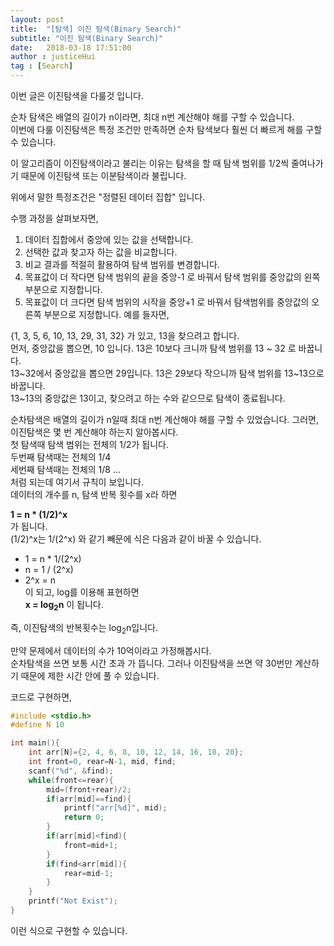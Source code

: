 ```yaml
---
layout: post
title:  "[탐색] 이진 탐색(Binary Search)"
subtitle: "이진 탐색(Binary Search)"
date:   2018-03-18 17:51:00
author : justiceHui
tag : [Search]
---
```


이번 글은 이진탐색을 다룰것 입니다.

순차 탐색은 배열의 길이가 n이라면, 최대 n번 계산해야 해를 구할 수 있습니다.<br>
이번에 다룰 이진탐색은 특정 조건만 만족하면 순차 탐색보다 훨씬 더 빠르게 해를 구할 수 있습니다.<br>

이 알고리즘이 이진탐색이라고 불리는 이유는 탐색을 할 때 탐색 범위를 1/2씩 줄여나가기 때문에 이진탐색 또는 이분탐색이라 불립니다.<br>

위에서 말한 특정조건은 "정렬된 데이터 집합" 입니다.<br>

수행 과정을 살펴보자면,<br>
1. 데이터 집합에서 중앙에 있는 값을 선택합니다.
2. 선택한 값과 찾고자 하는 값을 비교합니다.
3. 비교 결과를 적절히 활용하여 탐색 범위를 변경합니다.
  1. 목표값이 더 작다면 탐색 범위의 끝을 중앙-1 로 바꿔서 탐색 범위를 중앙값의 왼쪽부분으로 지정합니다.
  2. 목표값이 더 크다면 탐색 범위의 시작을 중앙+1 로 바꿔서 탐색범위를 중앙값의 오른쪽 부분으로 지정합니다.
  예를 들자면,

{1, 3, 5, 6, 10, 13, 29, 31, 32} 가 있고, 13을 찾으려고 합니다.<br>
먼저, 중앙값을 뽑으면, 10 입니다. 13은 10보다 크니까 탐색 범위를 13 ~ 32 로 바꿉니다.<br>
13~32에서 중앙값을 뽑으면 29입니다. 13은 29보다 작으니까 탐색 범위를 13~13으로 바꿉니다.<br>
13~13의 중앙값은 13이고, 찾으려고 하는 수와 같으므로 탐색이 종료됩니다.<br>

순차탐색은 배열의 길이가 n일때 최대 n번 계산해야 해를 구할 수 있었습니다. 그러면, 이진탐색은 몇 번 계산해야 하는지 알아봅시다.<br>
첫 탐색때 탐색 범위는 전체의 1/2가 됩니다.<br>
두번째 탐색때는 전체의 1/4<br>
세번째 탐색때는 전체의 1/8 ...<br>
처럼 되는데 여기서 규칙이 보입니다.<br>
데이터의 개수를 n, 탐색 반복 횟수를 x라 하면<br>

<b>1 = n * (1/2)^x</b><br>
가 됩니다.<br>
(1/2)^x는 1/(2^x) 와 같기 빼문에  식은 다음과 같이 바꿀 수 있습니다.<br>
* 1 =  n * 1/(2^x)
* n = 1 / (2^x)
* 2^x = n<br>
이 되고, log를 이용해 표현하면<br>
<b>x = log<sub>2</sub>n</b> 이 됩니다.

즉, 이진탐색의 반복횟수는 log<sub>2</sub>n입니다.

만약 문제에서 데이터의 수가 10억이라고 가정해봅시다.<br>
순차탐색을 쓰면 보통 시간 초과 가 뜹니다. 그러나 이진탐색을 쓰면 약 30번만 계산하기 때문에 제한 시간 안에 풀 수 있습니다.

코드로 구현하면,
```cpp
#include <stdio.h>
#define N 10

int main(){
    int arr[N]={2, 4, 6, 8, 10, 12, 14, 16, 18, 20};
    int front=0, rear=N-1, mid, find;
    scanf("%d", &find);
    while(front<=rear){
        mid=(front+rear)/2;
        if(arr[mid]==find){
            printf("arr[%d]", mid);
            return 0;
        }
        if(arr[mid]<find){
            front=mid+1;
        }
        if(find<arr[mid]){
            rear=mid-1;
        }
    }
    printf("Not Exist");
}
```
이런 식으로 구현할 수 있습니다.

